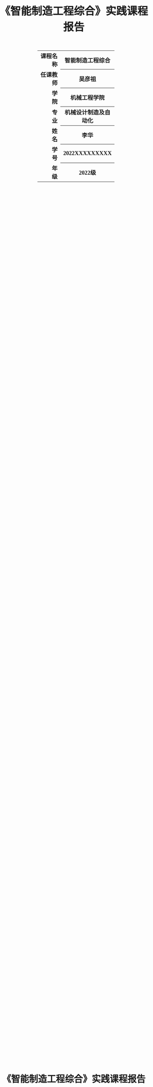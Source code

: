 <div class="cover" style="page-break-after:always;width:100%;
			height:100%;border:none;margin: 0 auto;text-align:center;">
	<div style="width:50%;margin: 0 auto;height:0;padding-bottom:10%;">
		</br>
		<img src="./SVG/1_1.svg" alt="校名" style="width:100%;" />
	</div>
	</br></br></br></br></br>
	<div style="width:50%;margin: 0 auto;height:0;padding-bottom:40%;">
		<img src="./SVG/2.svg" alt="校徽" style="width:100%;" />
	</div>
	</br>
	</br>
	</br>
	</br>
	<span style="font-family:华文中宋;text-align:center;font-size:26pt;font-weight:900;line-height:1.5em;">《智能制造工程综合》实践课程报告</span>
	</br>
	</br>
	</br>
	</br>
	<table style="border:none;width:50%;margin:0 100pt;">
		<tbody style="font-family:楷体;font-size:14pt;">
			<tr style="font-weight: 900;">
				<td style="width:10%;text-align:right;">课程名称</td>
				<td style="width:40%;border-bottom: 1px solid;text-align:center;">
					智能制造工程综合</td>
			</tr>
			<tr style="font-weight: 900;">
				<td style="width:10%;text-align:right;">任课教师</td>
				<td style="width:40%;border-bottom: 1px solid;text-align:center;">
					吴彦祖</td>
			</tr>
			<tr style="font-weight: 900;">
				<td style="width:20%;text-align:right;">学　　院</td>
				<td style="width:40%;border-bottom: 1px solid;text-align:center;">
					机械工程学院</td>
			</tr>
			<tr style="font-weight: 900;">
				<td style="width:20%;text-align:right;">专　　业</td>
				<td style="width:40%;border-bottom: 1px solid;text-align:center;">
					机械设计制造及自动化</td>
			</tr>
			<tr style="font-weight: 900;">
				<td style="width:20%;text-align:right;">姓　　名</td>
				<td style="width:40%;border-bottom: 1px solid;text-align:center;">
					李华</td>
			</tr>
			<tr style="font-weight: 900;">
				<td style="width:20%;text-align:right;">学　　号</td>
				<td style="width:40%;border-bottom: 1px solid;text-align:center;">
					2022XXXXXXXXX</td>
			</tr>
			<tr style="font-weight: 900;">
				<td style="width:20%;text-align:right;">年　　级</td>
				<td style="width:40%;border-bottom: 1px solid;text-align:center;">
					2022级</td>
			</tr>
		</tbody>
	</table>
</div>




<!-- 注释语句：导出PDF时会在这里分页 -->

<center style="font-weight:900;font-family:华文中宋;font-size:22pt"> 《智能制造工程综合》实践课程报告 </center>

<center><div style='height:2mm;'></div><div style="font-family:楷体;font-size:14pt;">李华</div></center>
<center><span style="font-family:楷体;font-size:9pt;line-height:9mm">四川大学 机械工程学院 机械设计制造及其自动化 2022XXXXXXXXX</span>
</center>
<div>
<div style="width:52px;float:left; font-family:楷体;font-size:9pt;font-weight:900;">摘　要：</div> 
<div style="overflow:hidden; font-family:楷体;font-size:9pt">随着计算机技术的不断更新，人工智能正在以惊人的速度发展，呈现出良好的发展趋势。人工智能是对人类意识和思维信息处理过程的模拟，目前已在我们的生活中扮演着重要的角色。以人工智能为主要技术的智能制造系统也在机械工程中占据重要地位。同时，工程领域不是孤立的，是与社会紧密相连、相互促进共存的。因此，作为一名合格的工程师，除了精通必备的工程理论知识外，还需担负起机械工程师的社会责任，铭记工程基本伦理知识。只有如此，工程领域的发展才能得到持续改进和稳步上升，不断造福于社会。</div>
</div>
<div>
<div style="width:52px;float:left; font-family:楷体;font-size:9pt;font-weight:900;">关键词：</div> 
<div style="overflow:hidden; font-family:楷体;font-size:9pt">人工智能；智能制造；工程伦理；机械工程 </div>
</div>
# 引言

​	人工智能是由计算机科学、控制论、信息论、语言学、神经生理学、心理学、语言学、统计学、数学和哲学等多学科交叉融合进而发展起来的一门综合性前沿学科，其发展对人类进步具有深远影响，与基因过程、纳米科学并列为21世纪的三大尖端技术。人工智能在20世纪中叶诞生，其探索的过程经历了多次的挫折与挣扎，繁荣与低谷。随着近年来云计算、大数据和互联网的快速发展，人工智能也迅速发展，不断诞生新的理论和技术。科技的发展日新月异，在人工智能日益流行的今天，了解智能制造系统并对智能制造工程的课程进行系统地学习对学生的发展有很大用处。作为未来新一代机械工程师的后备军，需要对自己的社会责任和工程伦理有初步了解。

# 人工智能与智能制造系统

## 人工智能的发展历程

​	人工智能的传说可以追溯到古[埃及](https://baike.baidu.com/item/埃及)，迄今埃及金字塔的建造都是一个未解之谜。500万吨石头是如何运输并合理搭配建成大金字塔的。胡夫金字塔的内外部建造涉及非常高深的数学和天文学原理，这在当时是如何实现的？人类便开始猜想人工智能的存在。在中国历史中也有关于人工智能的记载，早在西周时期，中国的能工巧匠偃师就研制出了能歌善舞的伶人，这是中国最早记载的机器人。春秋后期，据《墨经》记载，鲁班他曾制造过一只木鸟，能在空中飞行"三日不下"。1800年前的汉代，大科学家张衡不仅发明了地动仪，而且发明了计里鼓车。计里鼓车每行一里，车上木人击鼓一下，每行十里击钟一下。但是真正的“人工智能”其实出现在近现代时期。

​	20世纪40年代到50年代，人工智能处于萌芽阶段。由于四十年代计算机的出现，人类开始探索用计算机代替或扩展人类的部分脑力劳动。1949年，DonaldHebb<sup><a href="#ref1">[1]</a></sup>首次提出基于神经心理学的人工神经网络概念。1950年，AlanTurin（阿兰·图灵，被誉为“计算机之父”）创造了图灵测试来判定计算机是否智能。SamuelArthur<sup><a href="#ref2">[2]</a></sup>（亚瑟·塞缪尔，被誉为“机器学习之父”）开发了一个跳棋程序。“人工智能”一词出现于1956年的DARTMOUTH会议。1955年末，NEWELL和SIMON做了一个名为"逻辑专家"(LOGIC THEORIST）的程序。这个程序被许多人认为是第一个人工智能程序，是人工智能发展中一个重要的里程碑。在这之后的很多年中，人工智能迅速发展，“通用解题机”程序的建立、反馈原理的提出、LISP语言的发明，人工智能逐步建立完整的理论体系。1963年MIT从美国政府得到一笔220万美元的资助，用于研究机器辅助识别，这个计划吸引了来自全世界的计算机科学家，加快了人工智能研究的发展步伐。

​	20世纪60年代—70年代初。人工智能发展初期的突破性进展大大提升了人们对人工智能的期望，人们开始尝试更具挑战性的任务，并提出了一些不切实际的研发目标。然而，接二连三的失败和预期目标的落空（例如，无法用机器证明两个连续函数之和还是连续函数、机器翻译闹出笑话等），使人工智能的发展走入低谷。

​	20世纪70年代到90年代早期，人工智能进入发展阶段。70年代，人工智能从理论走向应用，知识工程和专家系统成为主流。例如，1975年，斯坦福大学推出基于知识的科学推理程序Meta-DENDRAL；1974年，Paul Werbos提出反向传播法BP算法(Back Propagation，BP)；1977年，Edward Albert Feigenbaum提出知识工程的概念。1979年美国人工智能联合会(American Association for Artificial Intelligence)成立。

​	20世纪80年代，机器学习成为人工智能领域的研究热点。1980年，美国召开的第一届机器学习国际研讨会，标志着机器学习的兴起。1982年John Hopfield提出了模拟人脑的Hopfield循环神经网络，1986年Hinton等提出反向传播BP算法，Ross Quinlan提出决策树算法，Rumelhart等提出MLP与BP训练相结合方法，1995年Vladmir Vapnik等提出支持向量机算法，1997年Freund等提出Adaboost算法。1997年IBM深蓝在国际象棋中第一次击败人类世界冠军卡斯帕罗夫，布鲁克斯(Brooks)推出六足行走机器人，能够在无思考和无规则情况下跨越障碍。

​	20世纪90年代末期至今，人工智能进入成熟阶段。直到现在，人工智能已经发展成为一个涵盖众多学科与技术的汇集，包括语音识别、图像识别、机器学习等的学科。得益于电子计算机的迅猛发展以及大数据的流行开来使得人工智能在各个领域都可以绽放光芒。人工智能在计算机的推动下越来越被重视并在相关领域中快速得到应用。著名的美国斯坦福大学人工智能研究中心尼尔逊教授对人工智能下了这样一个定义：“人工智能是关于知识的学科——怎样表示知识以及怎样获得知识并使用知识的科学。”在将来，“人工智能”将会在我们的学习生活中发挥更大的作用。

## 人工智能在机械工程中的应用

​	随着科技的进步，人工智能技术在机械工程领域也得到了广泛的应用。且在数据高速运算、精准化应用、优化设备等问题上发挥出巨大的优势。

​	机械工程领域中对于电子产品的生产已经逐渐趋于数字化，它主要是依靠微控制器技术来让产品具备智能化特性，从而让电子产品的操作流程及日常维护变得简洁而便利，在其中应用人工智能技术可以保证相关数据能在短时间内完成高速运算，为人们提供直观准确的信息资料。另外，人工智能技术还能对机械工程中的设备进行合理控制，主要包括模糊推理系统等，这样可以有效节约企业的生产成本，增加经济效益。模糊推理系统现今已成为一个较为完整的系统，它具有信息处理功能且实用性较强，通过应用人工智能技术能够改善模糊推理系统中无法进行精准计算的现状，从而让模糊推理系统为机械工程领域发挥出更大的作用。<sup><a href="#ref3">[3]</a></sup>

​	在精准化应用方面，人工智能技术被称为人工智能的主要原因就是，此技术属于一种通过对人类思维活动进行模仿所形成的一种高新技术，而人类的思维活动具有十分明显的严谨性与灵活性等特点，促使人工智能技术也具有严谨性与灵活性等特征。将人工智能技术应用到整个机械工程相关工作的开展过程中，能够使整个生产操作计划的有效性得到大幅提升，例如通过发挥人工智能技术逻辑性与严谨性的特征，可以使相关工作人员根据实际生产需求与目标，对更好的生产流程进行设计，而且全面优化整个生产操作流程，促使机械工程的生产工作可以更加稳定、顺利的开展。其次，在整个机械工程相关工作中，通过对人性化的操作模式进行应用，能够使其在原始机械化操作的基础上，利用神经网络系统的模糊推理等，更加个性化的社交生产要素，最终使人类进行操作时，仅仅只需要几个简单的按钮与功能。

​	此外，人工智能技术在机械工程领域中最大的应用价值就是优化了电气设备，传统电气设备对于工作人员的要求较高，要求他们必须具有充分的专业知识及实践经验，但实际情况并不能符合这一要求，常常造成优化方案无法得到有效的落实，从而无法实现电气设备的最优化处理。而通过人工智能技术的应用能够提高电气设备的优化质量，并将遗传算法等智能型研究方法融入到电气设备的优化计划中，从而解决 以往无法解决的技术问题，以此提升电气设备的使用性能。

## 智能制造系统

​	智能制造系统是一种由[智能机器](https://baike.baidu.com/item/智能机器/392924)和人类专家共同组成的人机一体化[智能系统](https://baike.baidu.com/item/智能系统/5802566)，它在制造过程中能以一种高度柔性与集成不高的方式，借助[计算机模拟](https://baike.baidu.com/item/计算机模拟/901148)人类专家的智能活动进行分析、推理、判断、构思和决策等，从而取代或者延伸制造环境中人的部分[脑力劳动](https://baike.baidu.com/item/脑力劳动/5943334)。同时，收集、存贮、完善、[共享](https://baike.baidu.com/item/共享/3456161)、集成和发展人类专家的智能。

​	常见智能制造设备主要是机械手。它是一种能自动化定位控制并可重新汇编程序以变动的多功能机器。它有多个自由度，可用来搬运物体以完成在各个不同环境中的工作。工业机械手是近似自动控制领域中出现的一项新技术，并已成为现代制造生产系统中的一个重要组成部分。

​	机械手主要由手部、运动机构和控制系统三大部分组成。手部是用来抓持工件（或工具）的部件，根据被抓持物件的形状、尺寸、重量、材料和作业要求而有多种结构形式，如夹持型、托持型和吸附型等。运动机构，使手部完成各种转动（摆动）、移动或复合运动来实现规定的动作，改变被抓持物件的位置和姿势。运动机构的升降、伸缩、旋转等独立运动方式，称为机械手的自由度 。为了抓取空间中任意位置和方位的物体，需有6个自由度。自由度是机 械手设计的关 键参数。自由 度越多，机械手的灵活性越大，通用性越广，其结构也越复杂。一般专用机械手有2～3个自由度。控制系统是通过对机械手每个自由度的电机的控制，来完成特定动作。同时接收传感器反馈的信息，形成稳定的闭环控制。控制系统的核心通常是由单片机或dsp等微控制芯片构成，通过对其编程实现所要功能。

​	为避免在操作机器手时因操作不当而发生安全事故，在操作机器手之前必须经过岗前培训，并仔细阅读《机器手操作手册》，严格按照要求步骤进行操作。

# 工程与社会

## 人工智能与智能制造的社会影响

​	无人驾驶汽车就是现代人工智能发展的产物，智能制造就在其中就发挥着巨大的作用。无人驾驶汽车是[智能汽车](https://baike.baidu.com/item/智能汽车/4771107)的一种，也称为轮式移动机器人，它主要依靠车内的以计算机系统为主的[智能驾驶](https://baike.baidu.com/item/智能驾驶)仪来实现无人驾驶的目的。无人驾驶汽车是通过车载传感系统感知道路环境，自动规划行车路线并控制车辆到达预定目标的[智能汽车](https://baike.baidu.com/item/智能汽车)。它是利用车载传感器来感知车辆周围环境，并根据感知所获得的道路、车辆位置和[障碍物](https://baike.baidu.com/item/障碍物)信息，控制车辆的转向和速度，从而使车辆能够安全、可靠地在道路上行驶。集[自动控制](https://baike.baidu.com/item/自动控制)、体系结构、人工智能、视觉计算等众多技术于一体，是计算机科学、[模式识别](https://baike.baidu.com/item/模式识别)和[智能控制技术](https://baike.baidu.com/item/智能控制技术)高度发展的产物，也是衡量一个国家科研实力和工业水平的一个重要标志，在国防和国民经济领域具有广阔的应用前景。无人驾驶汽车的研发、测试以及成果，无不展示人工智能的无穷魅力。在汽车行业是一个巨大的变化，这种变革将汽车发展拉到了新的高度；但是往往利弊是同时存在的，无人驾驶汽车也会存在一定的风险。具体而言，无人驾驶汽车主要存在未被赋予道路通行权、责任主体不明、隐私安全风险加大等几点法律障碍。为了针对无人驾驶汽车在法律上所处的地位和角色进行研究，就需要对无人驾驶汽车进行法律界定，通过比对各种说法，不可否认需要用超前的眼光才能定义的准确：在道路交通领域，无人驾驶汽车通过自身所承载的智能系统进行驾驶，由于无人驾驶汽车是动产，是一个物体，其本身不能承担责任，即无人驾驶汽车是一个特殊的法律主体。 

​	1)未被赋予道路通行权：
​	我国《道路交通安全法》第十一、 十九条与《交通运输条例》第九条规定，上路行驶的汽车必须达到国家规定的各种技术标准，车辆的驾驶人员必须通过国家统一的驾驶技能考试，取得驾驶证件。无人驾驶汽车依靠智能系统，不需要实际人员具备熟练驾驶技能，也就是不需要驾驶证，这也使得和现行法律规定的 驾驶证制度存在矛盾，造成的结果是无人驾驶汽车无法合法上路。

​	2)责任主体不明：
​	根据我国《道路交通安全法》规定，在交通事故中，机动车的驾驶人员是承担主要责任的。然而，无人驾驶汽车本身在行使过程中并不存在如机动车所明确存在的自然人，当法律所规定的实际驾驶人并不存在，《道 路交通安全法》对无人驾驶汽车的就失去了这一层面的法律约束力。一旦出现交通事故，实际上法律所明文规定的侵权主体缺失，进而导致侵权责任无法认定，那么，无人驾驶汽车的交通事故问题根据现行道交法无法划分法律责任。《消费者权益保护法》 《侵权责任法》的相关规定，在交通事故发生原因是由于无人驾驶汽车自身情况的缺陷引起的，可以由无人驾驶汽车的生产者或制造商、系统研发者成为侵权责任的承担者，但也有可能是拥有者对汽车保养、操作不当引起，所以最终的责任主体界定还需要结合交通事故发生时的具体情况所对应的归责原则，而具体情况总是复杂难辨的。

​	3)隐私和系统安全风险加大：
​	无人驾驶汽车中一项重要的技术是 V2V 通信，即车辆行驶 过程中系统记录的私人行程信息会进行传递与共享。为了安全，无人驾驶汽车上安装有监控，使得个人行程会暴露在无人驾驶系统控制之下，那么这些私人行程的数据又构成了大数据网络。更重要的是，当网络数据存在漏洞时，乘客的个人信息可能会泄露，对个人的隐私权构成威胁。同时，无人驾驶汽车依靠网络，没有网络，无人驾驶汽车的系统无法实时操控车辆，这就把网络置于绝对中的地位。网络安全是无人驾驶汽车安全行驶的基础，而信息网络的多样性和大数据网络的复杂性也增加了网络安全的风险，遭到黑客攻击以及信息泄露的可能性。一旦无人驾驶汽车依赖的网络安全受到侵害，则发生交通事故的风险就大大提高了。

## 工程师的责任

​	机械工程师在无人驾驶汽车中也占有举足轻重的作用，从汽车的各个零部件设计制作到整体结构的规划都需要机械工程师的加入。机械工程师手册上对机械工程师的职业道德与责任是这么定义的：机械工程师应具备诚实、守信、正直、公正、爱岗、敬业、刻苦、友善、对科技进步永远充满信心、勇于攀登的品德；服务于公众、用户、组织及与专业人士协调共事的能力；勇于承担责任，保护公众的健康、安全，促进社会进步、环保和可持续发展的意识。同样，在无人驾驶汽车的研发过程中，机械设计工程师需要承担一定的社会责任，具体表现在：生态责任、推动技术进步的责任、指导消费者合理使用技术产品的责任以及科普责任。

​	首先，工程师应担负一定的生态伦理责任，即保护自然环境、生态系统和维护人与自然和谐发展的责任。工程师通常是技术的创造者，这些技术不仅改善了环境，也造成了环境的恶化。例如，化工厂的建设可以用于新材料的研发，但是所排出的气体和废水会对空气和水体产生污染。而新型能源的开发使用会使旧能源的利用率得以减少，从而产生资源浪费的可能。所以说，工程师的任务不只局限于掌握工程技术知识、进行工程项目建设和开发技术产品，还应该使世界变得更少有危险、更少受到破坏，也比以往更繁荣。因此，对每一个工程师而言，有责任准确和有效地说明新建工程或新技术可能带来的后果，从而避免对社会和生态环境的危害。同时，在资源的开发和提取环节，工程师可以开发和利用新技术减少开采过程对资源环境的影响;在资源的加工和处理环节，工程师可以通过改变生产方式，把生产中的损耗降到最低限度。如今，工程师起着保护环境和发展人类社会的重要作用，工程师和其群体有义务充分意识到自己对人类所肩负的责任。

​	其次，工程师应担负职业的伦理责任。一方面，工程师要有追求真理、客观、求实、诚实、公平、公正的精神。一个合格工程师不应当只为一己私利，在未经仔细核查和安全问题没有得到完全保障的情况下，进行工程建设或应用新技术；另一方面，全球化趋势使得工程师之间的沟通更为方便。在一些对整个人类都有影响作用的全球性问题上，工程师群体应更客观、更全面、更负责任。工程师依靠的不是权利、不是金钱，他们依靠的是客观的研究和一丝不苟的工作态度。在未来，许多国际争议将不可避免地涉及自然资源的合理分配、利用以及人类长远的建设问题。

​	最后，工程师应具有美德，即工程师具有保护公众安全、健康和福祉的职责。在经济活动中，投资方是主要的责任承担者，生产出的产品和建设完工的工程项目，直接的受用者是大众消费者，一旦产品或工程出现质量或安全问题对社会产生消极影响时，人们一般都会将其视为投资方的责任。工程师在活动中起到的是“中介”作用，他的权限范围限于产品设计和工程项目的执行。对工程师而言，安全和质量是工程建设和生产活动的前提条件，是必须高度重视的首要问题，每一名工程师都应该严格地遵守和执行有关安全和质量管理的法规、规范、标准和制度。在产品设计和技术创造中，工程师不仅要遵守相应的设计规则和标准，而且应考虑到产品或技术作用于市场后的效用，产品在使用时是否存在安全隐患，技术在运用时是否会对人类产生潜在的威胁。在工程建设中，应制定相应的安全分析报告，分析和检查整个工程中凡是与施工有关的系统、设备、部件、建筑物等在正常运行和异常工况以及各种事故和自然灾害出现时的安全对策是否考虑周到，即它们的固有安全性如何，各种控制保护系统和专设安全设施是否齐全，功能是否完善等。

​	除此之外，工程师还应担负起一定的科普责任。工程师作为生产技术的主体，具有不可推卸的责任和义务，帮助社会公众认识技术以及可能造成的危害，传播技术知识，教导公众科学、合理、健康、道德地使用技术产品。现代社会是一个用科学技术装备起来的社会，科学和理性是人们趋利避害的指路明灯，在现代社会中，工程师不仅通过各种建设工程和技术产品来影响人类社会，而且还应通过科普知识的传播来提高公民的素质。

# 工程伦理

​	工程伦理主要分为技术伦理、利益伦理、责任伦理和环境伦理，是评判工程技术人员行为“对”与“错”的标准，其核心是工程的过程和最终结果及工程师的责任。工程伦理是关于“工程技术人员（包括技术员、助理工程师、工程师、高级工程师）在工程活动中，包括工程设计和建设以及工程运转和维护中的道德原则和行为规范的研究”<sup><a href="#ref4">[4]</a></sup>。

​	1）以人为本原则
​	人工智能技术已经被广泛应用于诸多领域，包括医疗、金融、制造业等。其发展速度之快，预示着它在未来将会有更加广泛的应用。同时，人工智能的不断发展可能导致人工智能工程的道德风险。2016年3月微软发布了名叫Tay的未设相应知道机制的聊天机器人，短短24小时内被互联网网名教成了一个满嘴脏话的不良少女和极端分子，使得微软不得不将其下线。著名科学家霍金指出，人工智能技术创造出的 能够独立思考的机器对人类构成极大威胁。在未来，人工智能的发展是否会脱离人类的控制一直是一个热门话题。2018年3月，一辆自动驾驶的Uber汽车在美国亚利桑那州撞死行人，公众对于自动驾驶技术的信任危机由此产生，自动驾驶技术也陷入了道德伦理困境。为避免人工智能“去人类中心化”带来的技术、利益、责任、环境四个方面的道德风险，人工智能的发展应始终围绕“人道主义”、“社会公正”以及“人与自然和谐发展”三大基本原则和延伸路径而展开<sup><a href="#ref5">[5]</a></sup>。

​	2)关爱生命和安全可靠原则：
​	第一，关爱生命原则要求工程师必须尊重人的生命权，意味着要始终将保护人的生命摆在重要位置，意味着不支持以毁灭人的生命为目标的项目的研制开发，不从事危害人的健康的工程的设计、开发。这是对工程师最基本的道德要求，也是所有工程伦理的根本依据。尊重人的生命权而不是剥夺人的生命权，是人类最基本的道德要求。同时，在工程设计和实施中以对待人的生命高度负责的态度充分考虑产品的安全性能和劳动保护措施，要求工程师在进行工程技术活动时必须考虑安全可靠，对人类无害。

​	3)关爱自然和保护环境原则：
​	工程技术人员在工程活动中要坚持生态伦理原则，不从事和开发可能破坏生态环境或对生态环境有害的工程，工程师进行的工程活动要有利于自然界的生命和生态系统的健全发展，提高环境质量。要在开发中保护，在保护中开发。在工程活动中要善待和敬畏自然，保护生态环境，建立人与自然的友好伙伴关系，实现生态的可持续发展。工程中的环境伦理问题主要集中于减少工程实践活动各个环节对环境的负面影响，关注环境、保护环境，建立起环境友好型社会。

# 学习总结

## 课程学习情况总结

​	通过《智能制造工程综合实践》这门课程的学习，我深入了解了这门课的结构以及设置这门课程的意义所在，实习操作下来除了掌握操作要求外，还有一种自己动手做出成品的自豪感。截至目前我已经学习了无人机、QDX创意制作、VR+智能制造和消失模这些课程，这培养我的创新思维和对先进制造技术的敏感性，为将来进一步学习打好基础。

## 对课程的建议和意见

​	在我看来，学习这门课程，主要是对各种智能制造技术有更深入的了解，而在短时间内对各个技术都掌握有一定难度，建议适量延长动手实践的时间，减少写报告的时间。此外，工程训练中心有损坏的机器（如智能制造生产链等）、设备建议及时维修或更换。

<div style="fontfamily=华文中宋;font-size:15pt;font-weight:900">参考文献</div>

<span name = "ref1">[1] 张鹏，兰月新，李昊青等。基于认知过程的网络谣言综合分类方法研究【J】。图书与情报，2016。4：8-15</span>

<span name = "ref2">[2] Yang F,Liu Y,Yu X,et al.Automatic detection of rumor on Sina Weibo[C]//Proceedings of the ACM SIGKDD WorkShop on Mining Data Semantics.ACM,2012:13</span>

<span name = "ref3">[3] 董皓坤，毛家辉.机械电子工程中人工智能技术的有效运用分析[J].电子世界 2019（11）:207.</span>

<span name = "ref4">[4] 肖平，刘丽娜。关于工程伦理课程的几个问题【J】。阴山学刊，2018，31（06）：71-75。DOI：10。13388/j。cnki。ysaj。2018。06。012.</span>

<span name = "ref5">[5] 陈光宇,杨欣昱,梁娜,税发萍,吴杰,何甫.以人为本的人工智能工程伦理准则探析[J].电子科技大学学报(社科版),2020,22(06):32-38.DOI:10.14071/j.1008-8105(2020)-4011.</span>